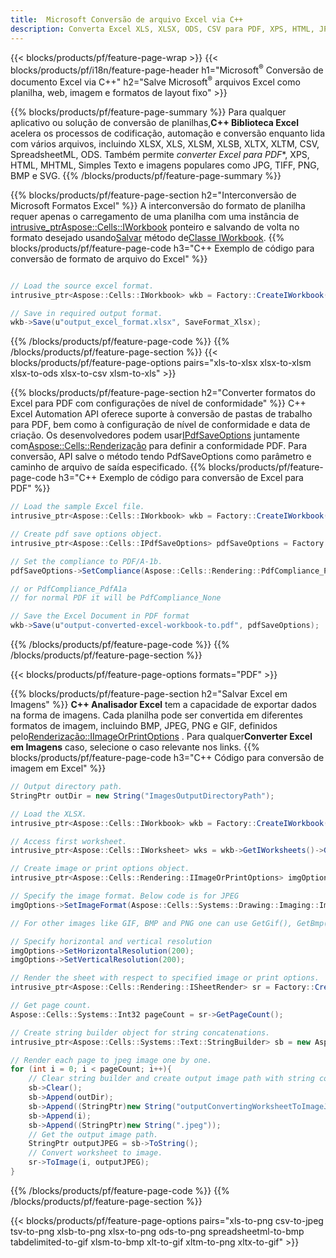 ```yaml
---
title:  Microsoft Conversão de arquivo Excel via C++
description: Converta Excel XLS, XLSX, ODS, CSV para PDF, XPS, HTML, JPEG e outros formatos com apenas algumas linhas do código C++.
---
```

{{< blocks/products/pf/feature-page-wrap >}}
{{< blocks/products/pf/i18n/feature-page-header h1="Microsoft<sup>&reg;</sup> Conversão de documento Excel via C++" h2="Salve Microsoft<sup>&reg;</sup> arquivos Excel como planilha, web, imagem e formatos de layout fixo" >}}

{{% blocks/products/pf/feature-page-summary %}}
 Para qualquer aplicativo ou solução de conversão de planilhas,**C++ Biblioteca Excel** acelera os processos de codificação, automação e conversão enquanto lida com vários arquivos, incluindo XLSX, XLS, XLSM, XLSB, XLTX, XLTM, CSV, SpreadsheetML, ODS. Também permite *converter Excel para PDF**, XPS, HTML, MHTML, Simples Texto e imagens populares como JPG, TIFF, PNG, BMP e SVG.
{{% /blocks/products/pf/feature-page-summary %}}

{{% blocks/products/pf/feature-page-section h2="Interconversão de Microsoft Formatos Excel" %}}
 A interconversão do formato de planilha requer apenas o carregamento de uma planilha com uma instância de[ intrusive_ptr<Aspose::Cells::IWorkbook>](https://reference.aspose.com/cells/cpp/class/aspose.cells.i_workbook) ponteiro e salvando de volta no formato desejado usando[Salvar](https://reference.aspose.com/cells/cpp/class/aspose.cells.i_workbook#a9460f52a2dec8f4bf623a4905167d997) método de[Classe IWorkbook](https://reference.aspose.com/cells/cpp/class/aspose.cells.i_workbook).
{{% blocks/products/pf/feature-page-code h3="C++ Exemplo de código para conversão de formato de arquivo do Excel" %}}

```cs

// Load the source excel format.
intrusive_ptr<Aspose::Cells::IWorkbook> wkb = Factory::CreateIWorkbook(u"src_excel_file.xls");

// Save in required output format.
wkb->Save(u"output_excel_format.xlsx", SaveFormat_Xlsx);

```
{{% /blocks/products/pf/feature-page-code %}}
{{% /blocks/products/pf/feature-page-section %}}
{{< blocks/products/pf/feature-page-options pairs="xls-to-xlsx xlsx-to-xlsm xlsx-to-ods xlsx-to-csv xlsm-to-xls" >}}


{{% blocks/products/pf/feature-page-section h2="Converter formatos do Excel para PDF com configurações de nível de conformidade" %}}
 C++ Excel Automation API oferece suporte à conversão de pastas de trabalho para PDF, bem como à configuração de nível de conformidade e data de criação. Os desenvolvedores podem usar[IPdfSaveOptions](https://reference.aspose.com/cells/cpp/class/aspose.cells.i_pdf_save_options) juntamente com[Aspose::Cells::Renderização](https://reference.aspose.com/cells/cpp/namespace/aspose.cells.rendering) para definir a conformidade PDF. Para conversão, API salve o método tendo PdfSaveOptions como parâmetro e caminho de arquivo de saída especificado.
{{% blocks/products/pf/feature-page-code h3="C++ Exemplo de código para conversão de Excel para PDF" %}}

```cs
// Load the sample Excel file.
intrusive_ptr<Aspose::Cells::IWorkbook> wkb = Factory::CreateIWorkbook(u"sample-convert-excel-to.pdf");

// Create pdf save options object.
intrusive_ptr<Aspose::Cells::IPdfSaveOptions> pdfSaveOptions = Factory::CreateIPdfSaveOptions();

// Set the compliance to PDF/A-1b.
pdfSaveOptions->SetCompliance(Aspose::Cells::Rendering::PdfCompliance_PdfA1b);

// or PdfCompliance_PdfA1a 
// for normal PDF it will be PdfCompliance_None

// Save the Excel Document in PDF format
wkb->Save(u"output-converted-excel-workbook-to.pdf", pdfSaveOptions);


```
{{% /blocks/products/pf/feature-page-code %}}
{{% /blocks/products/pf/feature-page-section %}}

{{< blocks/products/pf/feature-page-options formats="PDF" >}}

{{% blocks/products/pf/feature-page-section h2="Salvar Excel em Imagens" %}}
**C++ Analisador Excel** tem a capacidade de exportar dados na forma de imagens. Cada planilha pode ser convertida em diferentes formatos de imagem, incluindo BMP, JPEG, PNG e GIF, definidos pelo[Renderização::IImageOrPrintOptions](https://reference.aspose.com/cells/cpp/class/aspose.cells.rendering.i_image_or_print_options) . Para qualquer**Converter Excel em Imagens** caso, selecione o caso relevante nos links.
{{% blocks/products/pf/feature-page-code h3="C++ Código para conversão de imagem em Excel" %}}

```cs
// Output directory path.
StringPtr outDir = new String("ImagesOutputDirectoryPath");

// Load the XLSX.
intrusive_ptr<Aspose::Cells::IWorkbook> wkb = Factory::CreateIWorkbook(u"source-excel-file.xlsx");

// Access first worksheet.
intrusive_ptr<Aspose::Cells::IWorksheet> wks = wkb->GetIWorksheets()->GetObjectByIndex(0);

// Create image or print options object.
intrusive_ptr<Aspose::Cells::Rendering::IImageOrPrintOptions> imgOptions = Factory::CreateIImageOrPrintOptions();

// Specify the image format. Below code is for JPEG
imgOptions->SetImageFormat(Aspose::Cells::Systems::Drawing::Imaging::ImageFormat::GetJpeg());

// For other images like GIF, BMP and PNG one can use GetGif(), GetBmp() and GetPng() respectively 

// Specify horizontal and vertical resolution
imgOptions->SetHorizontalResolution(200);
imgOptions->SetVerticalResolution(200);

// Render the sheet with respect to specified image or print options.
intrusive_ptr<Aspose::Cells::Rendering::ISheetRender> sr = Factory::CreateISheetRender(wks, imgOptions);

// Get page count.
Aspose::Cells::Systems::Int32 pageCount = sr->GetPageCount();

// Create string builder object for string concatenations.
intrusive_ptr<Aspose::Cells::Systems::Text::StringBuilder> sb = new Aspose::Cells::Systems::Text::StringBuilder();

// Render each page to jpeg image one by one.
for (int i = 0; i < pageCount; i++){
	// Clear string builder and create output image path with string concatenations.
	sb->Clear();
	sb->Append(outDir);
	sb->Append((StringPtr)new String("outputConvertingWorksheetToImageJPEG_"));
	sb->Append(i);
	sb->Append((StringPtr)new String(".jpeg"));
	// Get the output image path.
	StringPtr outputJPEG = sb->ToString();
	// Convert worksheet to image.
	sr->ToImage(i, outputJPEG);
}
```
{{% /blocks/products/pf/feature-page-code %}}
{{% /blocks/products/pf/feature-page-section %}}

{{< blocks/products/pf/feature-page-options pairs="xls-to-png csv-to-jpeg tsv-to-png xlsb-to-png xlsx-to-png ods-to-png spreadsheetml-to-bmp tabdelimited-to-gif xlsm-to-bmp xlt-to-gif xltm-to-png xltx-to-gif" >}}
